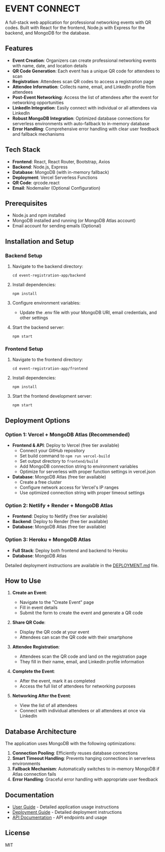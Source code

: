 # EVENT CONNECT

A full-stack web application for professional networking events with QR codes. Built with React for the frontend, Node.js with Express for the backend, and MongoDB for the database.

## Features

- **Event Creation**: Organizers can create professional networking events with name, date, and location details
- **QR Code Generation**: Each event has a unique QR code for attendees to scan
- **Registration**: Attendees scan QR codes to access a registration page
- **Attendee Information**: Collects name, email, and LinkedIn profile from attendees
- **Post-Event Networking**: Access the list of attendees after the event for networking opportunities
- **LinkedIn Integration**: Easily connect with individual or all attendees via LinkedIn
- **Robust MongoDB Integration**: Optimized database connections for serverless environments with auto-fallback to in-memory database
- **Error Handling**: Comprehensive error handling with clear user feedback and fallback mechanisms

## Tech Stack

- **Frontend**: React, React Router, Bootstrap, Axios
- **Backend**: Node.js, Express
- **Database**: MongoDB (with in-memory fallback)
- **Deployment**: Vercel Serverless Functions
- **QR Code**: qrcode.react
- **Email**: Nodemailer (Optional Configuration)

## Prerequisites

- Node.js and npm installed
- MongoDB installed and running (or MongoDB Atlas account)
- Email account for sending emails (Optional)

## Installation and Setup

### Backend Setup

1. Navigate to the backend directory:
   ```
   cd event-registration-app/backend
   ```

2. Install dependencies:
   ```
   npm install
   ```

3. Configure environment variables:
   - Update the .env file with your MongoDB URI, email credentials, and other settings

4. Start the backend server:
   ```
   npm start
   ```

### Frontend Setup

1. Navigate to the frontend directory:
   ```
   cd event-registration-app/frontend
   ```

2. Install dependencies:
   ```
   npm install
   ```

3. Start the frontend development server:
   ```
   npm start
   ```

## Deployment Options

### Option 1: Vercel + MongoDB Atlas (Recommended)
- **Frontend & API**: Deploy to Vercel (free tier available)
  - Connect your GitHub repository
  - Set build command to `npm run vercel-build`
  - Set output directory to `frontend/build`
  - Add MongoDB connection string to environment variables
  - Optimize for serverless with proper function settings in vercel.json
- **Database**: MongoDB Atlas (free tier available)
  - Create a free cluster
  - Configure network access for Vercel's IP ranges
  - Use optimized connection string with proper timeout settings

### Option 2: Netlify + Render + MongoDB Atlas
- **Frontend**: Deploy to Netlify (free tier available)
- **Backend**: Deploy to Render (free tier available)
- **Database**: MongoDB Atlas (free tier available)

### Option 3: Heroku + MongoDB Atlas
- **Full Stack**: Deploy both frontend and backend to Heroku
- **Database**: MongoDB Atlas

Detailed deployment instructions are available in the [DEPLOYMENT.md](./DEPLOYMENT.md) file.

## How to Use

1. **Create an Event**:
   - Navigate to the "Create Event" page
   - Fill in event details
   - Submit the form to create the event and generate a QR code

2. **Share QR Code**:
   - Display the QR code at your event
   - Attendees can scan the QR code with their smartphone

3. **Attendee Registration**:
   - Attendees scan the QR code and land on the registration page
   - They fill in their name, email, and LinkedIn profile information

4. **Complete the Event**:
   - After the event, mark it as completed
   - Access the full list of attendees for networking purposes

5. **Networking After the Event**:
   - View the list of all attendees
   - Connect with individual attendees or all attendees at once via LinkedIn

## Database Architecture

The application uses MongoDB with the following optimizations:

1. **Connection Pooling**: Efficiently reuses database connections
2. **Smart Timeout Handling**: Prevents hanging connections in serverless environments
3. **Fallback Mechanism**: Automatically switches to in-memory MongoDB if Atlas connection fails
4. **Error Handling**: Graceful error handling with appropriate user feedback

## Documentation

- [User Guide](./docs/USER_GUIDE.md) - Detailed application usage instructions
- [Deployment Guide](./DEPLOYMENT.md) - Detailed deployment instructions
- [API Documentation](./docs/API.md) - API endpoints and usage

## License

MIT
